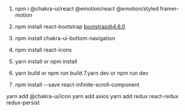 1. npm i @chakra-ui/react @emotion/react @emotion/styled framer-motion
2. npm install react-bootstrap bootstrap@4.6.0
3. npm install chakra-ui-bottom-navigation 
4. npm install react-icons 
5. yarn install or npm install
6. yarn build or npm run build
7.yarn dev or npm run dev


8. npm install --save react-infinite-scroll-component

yarn add @chakra-ui/icon
yarn add axios
yarn add redux react-redux redux-persist
